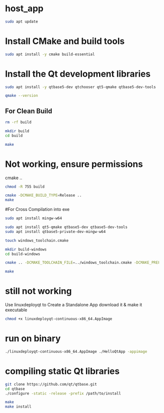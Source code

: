 # host_app
```bash
sudo apt update
```
# Install CMake and build tools
```bash
sudo apt install -y cmake build-essential
```
# Install the Qt development libraries
```bash
sudo apt install -y qtbase5-dev qtchooser qt5-qmake qtbase5-dev-tools

qmake --version
```
## For Clean Build
```bash
rm -rf build

mkdir build
cd build

make
```
# Not working, ensure permissions
cmake ..
```bash
chmod -R 755 build

cmake -DCMAKE_BUILD_TYPE=Release ..
make
```

#For Cross Compilation into exe
```bash
sudo apt install mingw-w64

sudo apt install qt5-qmake qtbase5-dev qtbase5-dev-tools
sudo apt install qtbase5-private-dev-mingw-w64

touch windows_toolchain.cmake

mkdir build-windows
cd build-windows

cmake .. -DCMAKE_TOOLCHAIN_FILE=../windows_toolchain.cmake -DCMAKE_PREFIX_PATH=/usr/x86_64-w64-mingw32

make
```

# still not working

Use linuxdeployqt to Create a Standalone App
download it & make it executable
```bash
chmod +x linuxdeployqt-continuous-x86_64.AppImage
```
# run on binary
```bash
./linuxdeployqt-continuous-x86_64.AppImage ./HelloQtApp -appimage
```
# compiling static Qt libraries
```bash
git clone https://github.com/qt/qtbase.git
cd qtbase
./configure -static -release -prefix /path/to/install

make
make install
```

